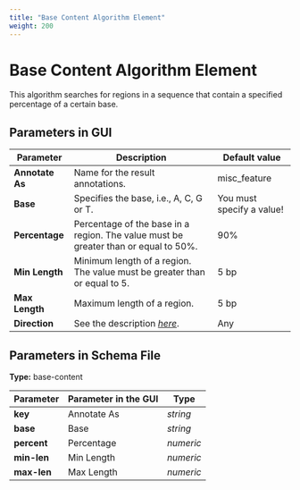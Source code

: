 ```yaml
---
title: "Base Content Algorithm Element"
weight: 200
---
```


# Base Content Algorithm Element

This algorithm searches for regions in a sequence that contain a specified percentage of a certain base.

## Parameters in GUI

| Parameter       | Description                                                                                                                              | Default value             |
|-----------------|------------------------------------------------------------------------------------------------------------------------------------------|---------------------------|
| **Annotate As** | Name for the result annotations.                                                                                                          | misc_feature              |
| **Base**        | Specifies the base, i.e., A, C, G or T.                                                                                                   | You must specify a value! |
| **Percentage**  | Percentage of the base in a region. The value must be greater than or equal to 50%.                                                       | 90%                       |
| **Min Length**  | Minimum length of a region. The value must be greater than or equal to 5.                                                               | 5 bp                      |
| **Max Length**  | Maximum length of a region.                                                                                                              | 5 bp                      |
| **Direction**   | See the description [_here_](http://ugene.unipro.ru/documentation/qd_manual/manipulating_schema/managing_strands.html#managing-strands). | Any                       |

## Parameters in Schema File

**Type:** base-content

| Parameter   | Parameter in the GUI | Type      |
|-------------|----------------------|-----------|
| **key**     | Annotate As          | _string_  |
| **base**    | Base                 | _string_  |
| **percent** | Percentage           | _numeric_ |
| **min-len** | Min Length           | _numeric_ |
| **max-len** | Max Length           | _numeric_ |